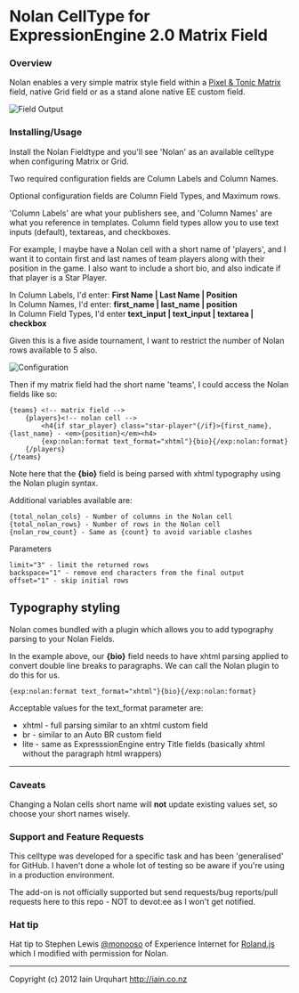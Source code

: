 # Nolan CellType for ExpressionEngine 2.0 Matrix Field

### Overview

Nolan enables a very simple matrix style field within a [Pixel & Tonic Matrix](http://pixelandtonic.com/matrix) field, native Grid field or as a stand alone native EE custom field.

![Field Output](http://f.cl.ly/items/3x2y3w2K3P1n2e1y0l31/Image%202014.01.10%203%3A56%3A48%20PM.png)

### Installing/Usage
Install the Nolan Fieldtype and you'll see 'Nolan' as an available celltype when configuring Matrix or Grid.

Two required configuration fields are Column Labels and Column Names.

Optional configuration fields are Column Field Types, and Maximum rows.

'Column Labels' are what your publishers see, and 'Column Names' are what you reference in templates. Column field types allow you to use text inputs (default), textareas, and checkboxes.

For example, I maybe have a Nolan cell with a short name of 'players', and I want it to contain first and last names of team players along with their position in the game. I also want to include a short bio, and also indicate if that player is a Star Player.

In Column Labels, I'd enter: **First Name | Last Name | Position** <br />
In Column Names, I'd enter: **first_name | last_name | position**<br />
In Column Field Types, I'd enter **text_input | text_input | textarea | checkbox**

Given this is a five aside tournament, I want to restrict the number of Nolan rows available to 5 also.

![Configuration](http://f.cl.ly/items/3C390s311L3z0D2R1U0G/Image%202014.01.10%203%3A44%3A44%20PM.png)

Then if my matrix field had the short name 'teams', I could access the Nolan fields like so:

	{teams} <!-- matrix field -->
		{players}<!-- nolan cell -->
			<h4{if star_player} class="star-player"{/if}>{first_name}, {last_name} - <em>{position}</em><h4>
			{exp:nolan:format text_format="xhtml"}{bio}{/exp:nolan:format}
		{/players}
	{/teams}

Note here that the **{bio}** field is being parsed with xhtml typography using the Nolan plugin syntax.

Additional variables available are:

	{total_nolan_cols} - Number of columns in the Nolan cell
	{total_nolan_rows} - Number of rows in the Nolan cell
	{nolan_row_count} - Same as {count} to avoid variable clashes

Parameters

	limit="3" - limit the returned rows
	backspace="1" - remove end characters from the final output
	offset="1" - skip initial rows

## Typography styling

Nolan comes bundled with a plugin which allows you to add typography parsing to your Nolan Fields.

In the example above, our **{bio}** field needs to have xhtml parsing applied to convert double line breaks to paragraphs. We can call the Nolan plugin to do this for us.

	{exp:nolan:format text_format="xhtml"}{bio}{/exp:nolan:format}

Acceptable values for the text_format parameter are:

* xhtml - full parsing similar to an xhtml custom field
* br - similar to an Auto BR custom field
* lite - same as ExpresssionEngine entry Title fields (basically xhtml without the paragraph html wrappers)

* * *

### Caveats
Changing a Nolan cells short name will **not** update existing values set, so choose your short names wisely.

### Support and Feature Requests
This celltype was developed for a specific task and has been 'generalised' for GitHub. I haven't done a whole lot of testing so be aware if you're using in a production environment.

The add-on is not officially supported but send requests/bug reports/pull requests here to this repo - NOT to devot:ee as I won't get notified. 

### Hat tip

Hat tip to Stephen Lewis [@monooso](http://twitter.com/monooso) of Experience Internet for [Roland.js](https://github.com/experience/jquery.roland.js) which I modified with permission for Nolan.

* * *

Copyright (c) 2012 Iain Urquhart
http://iain.co.nz